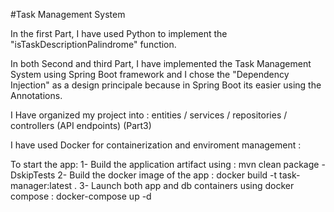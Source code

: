#Task Management System

In the first Part, I have used Python to implement the "isTaskDescriptionPalindrome" function.

In both Second and third Part, I have implemented the Task Management System using Spring Boot framework and I chose the "Dependency Injection" as a design principale because 
in Spring Boot its easier using the Annotations.

I Have organized my project into : entities / services / repositories / controllers (API endpoints) (Part3) 

I have used Docker for containerization  and enviroment management :

To start the app:
1- Build the application artifact using : mvn clean package -DskipTests
2- Build the docker image of the app :  docker build -t task-manager:latest .
3- Launch both app and db containers using docker compose : docker-compose up -d



